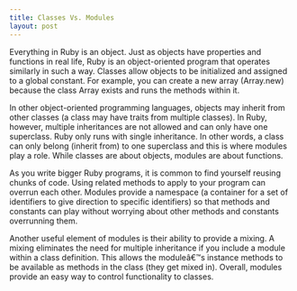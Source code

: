 ```yaml
---
title: Classes Vs. Modules
layout: post
---
```


Everything in Ruby is an object. Just as objects have properties and functions in real life, Ruby is an object-oriented program that operates similarly in such a way. Classes allow objects to be initialized and assigned to a global constant. For example, you can create a new array (Array.new) because the class Array exists and runs the methods within it.

In other object-oriented programming languages, objects may inherit from other classes (a class may have traits from multiple classes). In Ruby, however, multiple inheritances are not allowed and can only have one superclass. Ruby only runs with single inheritance. In other words, a class can only belong (inherit from) to one superclass and this is where modules play a role. While classes are about objects, modules are about functions.

As you write bigger Ruby programs, it is common to find yourself reusing chunks of code. Using related methods to apply to your program can overrun each other. Modules provide a namespace (a container for a set of identifiers to give direction to specific identifiers) so that methods and constants can play without worrying about other methods and constants overrunning them.

Another useful element of modules is their ability to provide a mixing. A mixing eliminates the need for multiple inheritance if you include a module within a class definition. This allows the moduleâ€™s instance methods to be available as methods in the class (they get mixed in). Overall, modules provide an easy way to control functionality to classes.